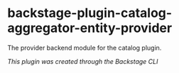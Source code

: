 # backstage-plugin-catalog-aggregator-entity-provider

The provider backend module for the catalog plugin.

_This plugin was created through the Backstage CLI_